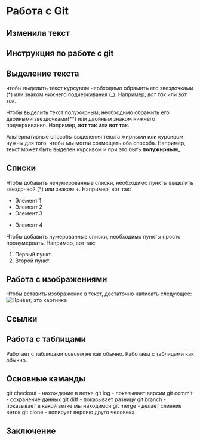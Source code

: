 # Работа с Git

## Изменила текст

## Инструкция по работе с git

## Выделение текста

чтобы выделить текст курсувом необходимо обрамить его звездочками (*) или знаком нижнего подчеркивания (_). Например, *вот так* или _вот так_.

Чтобы выделить текст полужирным, необходимо обрамить его двойными звездочками(**) или двойным знаком нижнего подчеркивания. Например, **вот так** или __вот так__.

Альтернативные способы выделения текста жирными или курсивом нужны для того, чтобы мы могли совмещать оба способа. Например, текст может быть выделен курсивом и при это быть **полужирным**_.

## Списки

Чтобы добавить ненумерованные списки, необходимо пункты выделить звездочкой (*) или знаком +. Например, вот так:
* Элемент 1
* Элемент 2
* Элемент 3
+ Элемент 4

Чтобы добавить нумерованные списки, необходимо пункты просто пронумероать.
Например, вот так:
1. Первый пункт.
2. Второй пункт.


## Работа с изображениями

Чтобы вставить изображение в текст, достаточно написать следующее:
![Привет, это картинка](22.jpg)
## Ссылки


## Работа с таблицами
Работает с таблицами совсем не как обычно.
Работаем с таблицами как обычно.

## Основные каманды

git checkout - нахождение в ветке
git log - показывает версии
git commit - сохранение данных
git diff - показывает разницу
git branch - показывает в какой ветке мы находимся
git merge - делает слияние веток
git clone - копирует версию друго человека

## Заключение
